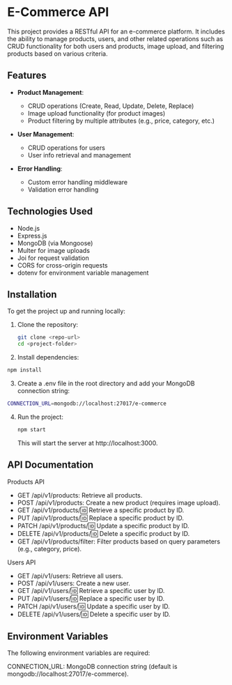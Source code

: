 # E-Commerce API

This project provides a RESTful API for an e-commerce platform. It includes the ability to manage products, users, and other related operations such as CRUD functionality for both users and products, image upload, and filtering products based on various criteria.

## Features

- **Product Management**:
  - CRUD operations (Create, Read, Update, Delete, Replace)
  - Image upload functionality (for product images)
  - Product filtering by multiple attributes (e.g., price, category, etc.)
  
- **User Management**:
  - CRUD operations for users
  - User info retrieval and management
  
- **Error Handling**:
  - Custom error handling middleware
  - Validation error handling

## Technologies Used

- Node.js
- Express.js
- MongoDB (via Mongoose)
- Multer for image uploads
- Joi for request validation
- CORS for cross-origin requests
- dotenv for environment variable management

## Installation

To get the project up and running locally:

1. Clone the repository:

   ```bash
   git clone <repo-url>
   cd <project-folder>


2. Install dependencies:

```bash
npm install
```

3. Create a .env file in the root directory and add your MongoDB connection string:

```bash
CONNECTION_URL=mongodb://localhost:27017/e-commerce
```

4. Run the project:

    ```bash
    npm start
    ```

    This will start the server at http://localhost:3000.

## API Documentation
Products API

   - GET /api/v1/products: Retrieve all products.
   - POST /api/v1/products: Create a new product (requires image upload).
   - GET /api/v1/products/:id: Retrieve a specific product by ID.
   - PUT /api/v1/products/:id: Replace a specific product by ID.
   - PATCH /api/v1/products/:id: Update a specific product by ID.
   - DELETE /api/v1/products/:id: Delete a specific product by ID.
   - GET /api/v1/products/filter: Filter products based on query parameters (e.g., category, price).

Users API

   - GET /api/v1/users: Retrieve all users.
   - POST /api/v1/users: Create a new user.
   - GET /api/v1/users/:id: Retrieve a specific user by ID.
   - PUT /api/v1/users/:id: Replace a specific user by ID.
   - PATCH /api/v1/users/:id: Update a specific user by ID.
   - DELETE /api/v1/users/:id: Delete a specific user by ID.

## Environment Variables

The following environment variables are required:

  CONNECTION_URL: MongoDB connection string (default is mongodb://localhost:27017/e-commerce).
